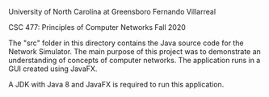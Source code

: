 University of North Carolina at Greensboro
Fernando Villarreal

CSC 477: Principles of Computer Networks
Fall 2020

The "src" folder in this directory contains the Java source code for the Network Simulator. The main purpose of this project was to demonstrate an understanding of concepts of computer networks. The application runs in a GUI created using JavaFX.

A JDK with Java 8 and JavaFX is required to run this application.